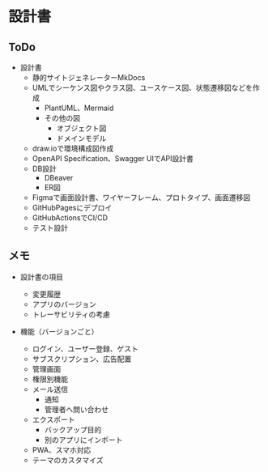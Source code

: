 # 設計書

## ToDo

- 設計書
  - 静的サイトジェネレーターMkDocs
  - UMLでシーケンス図やクラス図、ユースケース図、状態遷移図などを作成
    - PlantUML、Mermaid
    - その他の図
      - オブジェクト図
      - ドメインモデル
  - draw.ioで環境構成図作成
  - OpenAPI Specification、Swagger UIでAPI設計書
  - DB設計
    - DBeaver
    - ER図
  - Figmaで画面設計書、ワイヤーフレーム、プロトタイプ、画面遷移図
  - GitHubPagesにデプロイ
  - GitHubActionsでCI/CD
  - テスト設計

## メモ

- 設計書の項目
  - 変更履歴
  - アプリのバージョン
  - トレーサビリティの考慮

- 機能（バージョンごと）
  - ログイン、ユーザー登録、ゲスト
  - サブスクリプション、広告配置
  - 管理画面
  - 権限別機能
  - メール送信
    - 通知
    - 管理者へ問い合わせ
  - エクスポート
    - バックアップ目的
    - 別のアプリにインポート
  - PWA、スマホ対応
  - テーマのカスタマイズ
